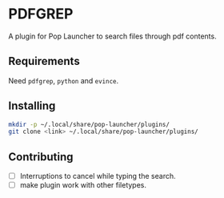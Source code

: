 # PDFGREP

A plugin for Pop Launcher to search files through pdf contents.

## Requirements

Need `pdfgrep`, `python` and `evince`.


## Installing

``` bash
mkdir -p ~/.local/share/pop-launcher/plugins/
git clone <link> ~/.local/share/pop-launcher/plugins/
```

## Contributing

- [ ] Interruptions to cancel while typing the search.
- [ ] make plugin work with other filetypes.